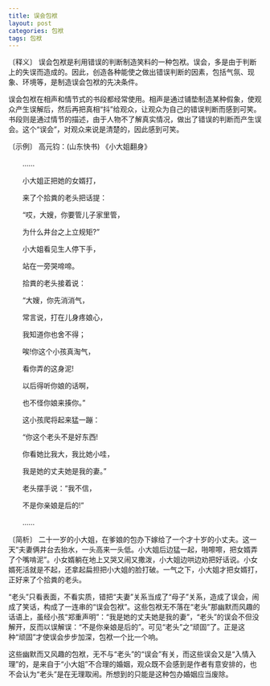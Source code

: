 ```yaml
---
title: 误会包袱
layout: post
categories: 包袱
tags: 包袱
---
```


〔释义〕 误会包袱是利用错误的判断制造笑料的一种包袱。误会，多是由于判断上的失误而造成的。因此，创造各种能使之做出错误判断的因素，包括气氛、现象、环境等，是制造误会包袱的先决条件。

误会包袱在相声和情节式的书段都经常使用。相声是通过铺垫制造某种假象，使观众产生误解后，然后再把真相“抖”给观众，让观众为自己的错误判断而感到可笑。书段则是通过情节的描述，由于人物不了解真实情况，做出了错误的判断而产生误会。这个“误会”，对观众来说是清楚的，因此感到可笑。

〔示例〕 高元钧：(山东快书) 《小大姐翻身》

　　……

　　小大姐正把她的女婿打，

　　来了个拾粪的老头把话提：

　　“哎，大嫂，你要管儿子家里管，

　　为什么井台之上立规矩?”

　　小大姐看见生人停下手，

　　站在一旁哭啼啼。

　　拾粪的老头接着说：

　　“大嫂，你先消消气，

　　常言说，打在儿身疼娘心，

　　我知道你也舍不得；

　　唉!你这个小孩真淘气，

　　看你弄的这身泥!

　　以后得听你娘的话啊，

　　也不怪你娘来揍你。”

　　这小孩爬将起来猛一蹦：

　　“你这个老头不是好东西!

　　你看她比我大，我比她小哇，

　　我是她的丈夫她是我的妻。”

　　老头摆手说：“我不信，

　　不是你亲娘是后的!”

　　……

〔简析〕 二十一岁的小大姐，在爹娘的包办下嫁给了一个才十岁的小丈夫。这一天“夫妻俩井台去抬水，一头高来一头低。小大姐后边猛一起，啪嚓嚓，把女婿弄了个嘴啃泥”。小女婿躺在地上又哭又闹又撒泼，小大姐边哄边劝把好话说。小女婿死活就是不起，还拿起扁担把小大姐的脸打破。一气之下，小大姐才把女婿打，正好来了个拾粪的老头。

“老头”只看表面，不看实质，错把“夫妻”关系当成了“母子”关系，造成了误会，闹成了笑话，构成了一连串的“误会包袱”。这些包袱无不落在“老头”那幽默而风趣的话语上，虽经小孩“郑重声明”：“我是她的丈夫她是我的妻”，“老头”的误会不但没解开，反而以误解误：“不是你亲娘是后的”。可见“老头”之“顽固”了。正是这种“顽固”才使误会步步加深，包袱一个比一个响。

这些幽默而又风趣的包袱，无不与“老头”的“误会”有关，而这些误会又是“入情入理”的，是来自于“小大姐”不合理的婚姻，观众既不会感到是作者有意安排的，也不会认为“老头”是在无理取闹。所想到的只能是这种包办婚姻应当废除。 